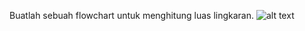 Buatlah sebuah flowchart untuk menghitung luas lingkaran.
![alt text](https://github.com/abdansyakur14002/DE_Abdan-Syakur/blob/main/02.Introduction%20Algorithm/Screenshot/soalno1.jpeg?raw=true)
